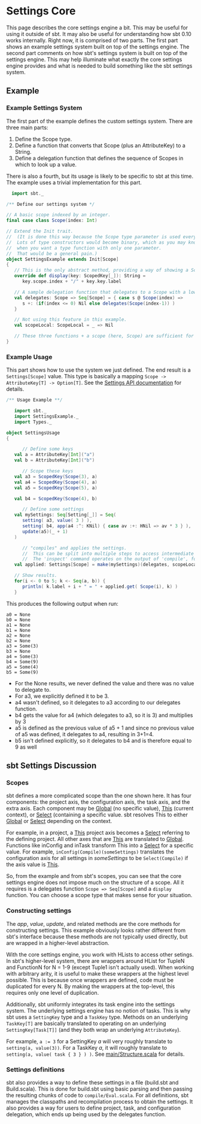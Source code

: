 [Global]: http://harrah.github.com/xsbt/latest/api/sbt/Global$.html
[This]: http://harrah.github.com/xsbt/latest/api/sbt/This$.html
[Select]: http://harrah.github.com/xsbt/latest/api/sbt/Select.html

# Settings Core

This page describes the core settings engine a bit.  This may be useful for using it outside of sbt.  It may also be useful for understanding how sbt 0.10 works internally.  Right now, it is comprised of two parts.  The first part shows an example settings system built on top of the settings engine.  The second part comments on how sbt's settings system is built on top of the settings engine.  This may help illuminate what exactly the core settings engine provides and what is needed to build something like the sbt settings system.

## Example 

### Example Settings System

The first part of the example defines the custom settings system.  There are three main parts:

1. Define the Scope type.
2. Define a function that converts that Scope (plus an AttributeKey) to a String.
3. Define a delegation function that defines the sequence of Scopes in which to look up a value.

There is also a fourth, but its usage is likely to be specific to sbt at this time.  The example uses a trivial implementation for this part.

```scala
  import sbt._

/** Define our settings system */

// A basic scope indexed by an integer.
final case class Scope(index: Int)

// Extend the Init trait.
//  (It is done this way because the Scope type parameter is used everywhere in Init.
//  Lots of type constructors would become binary, which as you may know requires lots of type lambdas
//  when you want a type function with only one parameter.
//  That would be a general pain.)
object SettingsExample extends Init[Scope]
{
   // This is the only abstract method, providing a way of showing a Scope+AttributeKey[_]
   override def display(key: ScopedKey[_]): String =
      key.scope.index + "/" + key.key.label

   // A sample delegation function that delegates to a Scope with a lower index.
   val delegates: Scope => Seq[Scope] = { case s @ Scope(index) =>
      s +: (if(index <= 0) Nil else delegates(Scope(index-1)) )
   }

   // Not using this feature in this example.
   val scopeLocal: ScopeLocal = _ => Nil

   // These three functions + a scope (here, Scope) are sufficient for defining our settings system.
}
```

### Example Usage

This part shows how to use the system we just defined.  The end result is a `Settings[Scope]` value.  This type is basically a mapping `Scope -> AttributeKey[T] -> Option[T]`.  See the [Settings API documentation](http://harrah.github.com/xsbt/latest/api/sbt/Settings.html) for details.

```scala
/** Usage Example **/

   import sbt._
   import SettingsExample._
   import Types._

object SettingsUsage
{

      // Define some keys
   val a = AttributeKey[Int]("a")
   val b = AttributeKey[Int]("b")

      // Scope these keys
   val a3 = ScopedKey(Scope(3), a)
   val a4 = ScopedKey(Scope(4), a)
   val a5 = ScopedKey(Scope(5), a)

   val b4 = ScopedKey(Scope(4), b)

      // Define some settings
   val mySettings: Seq[Setting[_]] = Seq(
      setting( a3, value( 3 ) ),
      setting( b4, app(a4 :^: KNil) { case av :+: HNil => av * 3 } ),
      update(a5)(_ + 1)
   )

      // "compiles" and applies the settings.
      //  This can be split into multiple steps to access intermediate results if desired.
      //  The 'inspect' command operates on the output of 'compile', for example.
   val applied: Settings[Scope] = make(mySettings)(delegates, scopeLocal)

   // Show results.
   for(i <- 0 to 5; k <- Seq(a, b)) {
      println( k.label + i + " = " + applied.get( Scope(i), k) )
   }
```

This produces the following output when run:
```
a0 = None
b0 = None
a1 = None
b1 = None
a2 = None
b2 = None
a3 = Some(3)
b3 = None
a4 = Some(3)
b4 = Some(9)
a5 = Some(4)
b5 = Some(9)
```

* For the None results, we never defined the value and there was no value to delegate to.
* For a3, we explicitly defined it to be 3.
* a4 wasn't defined, so it delegates to a3 according to our delegates function.
* b4 gets the value for a4 (which delegates to a3, so it is 3) and multiplies by 3
* a5 is defined as the previous value of a5 + 1 and
  since no previous value of a5 was defined, it delegates to a4, resulting in 3+1=4.
* b5 isn't defined explicitly, so it delegates to b4 and is therefore equal to 9 as well

## sbt Settings Discussion

### Scopes

sbt defines a more complicated scope than the one shown here.  It has four components: the project axis, the configuration axis, the task axis, and the extra axis.  Each component may be [Global] (no specific value), [This] (current context), or [Select] (containing a specific value.  sbt resolves This to either [Global] or [Select] depending on the context.

For example, in a project, a [This] project axis becomes a [Select] referring to the defining project.  All other axes that are [This] are translated to [Global].  Functions like inConfig and inTask transform This into a [Select] for a specific value.  For example, `inConfig(Compile)(someSettings)` translates the configuration axis for all settings in _someSettings_ to be `Select(Compile)` if the axis value is [This].

So, from the example and from sbt's scopes, you can see that the core settings engine does not impose much on the structure of a scope.  All it requires is a delegates function `Scope => Seq[Scope]` and a `display` function.  You can choose a scope type that makes sense for your situation.

### Constructing settings

The _app_, _value_, _update_, and related methods are the core methods for constructing settings.
This example obviously looks rather different from sbt's interface because these methods are not typically used directly, but are wrapped in a higher-level abstraction.

With the core settings engine, you work with HLists to access other setings.  In sbt's higher-level system, there are wrappers around HList for TupleN and FunctionN for N = 1-9 (except Tuple1 isn't actually used).  When working with arbitrary arity, it is useful to make these wrappers at the highest level possible.  This is because once wrappers are defined, code must be duplicated for every N.  By making the wrappers at the top-level, this requires only one level of duplication.

Additionally, sbt uniformly integrates its task engine into the settings system.
The underlying settings engine has no notion of tasks.
This is why sbt uses a `SettingKey` type and a `TaskKey` type.
Methods on an underlying `TaskKey[T]` are basically translated to operating on an underlying `SettingKey[Task[T]]` (and they both wrap an underlying `AttributeKey`).

For example, `a := 3` for a SettingKey _a_ will very roughly translate to `setting(a, value(3))`.
For a TaskKey _a_, it will roughly translate to `setting(a, value( task { 3 } ) )`.
See [main/Structure.scala](https://github.com/harrah/xsbt/blob/0.10/main/Structure.scala) for details.

### Settings definitions

sbt also provides a way to define these settings in a file (build.sbt and Build.scala).
This is done for build.sbt using basic parsing and then passing the resulting chunks of code to `compile/Eval.scala`.
For all definitions, sbt manages the classpaths and recompilation process to obtain the settings.
It also provides a way for users to define project, task, and configuration delegation, which ends up being used by the delegates function.
